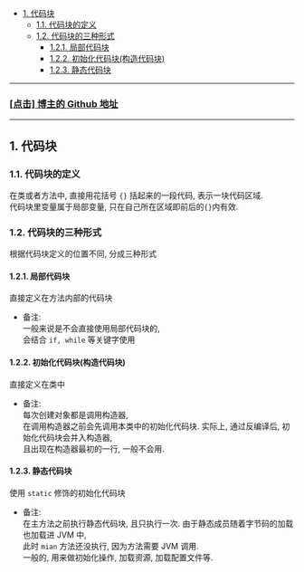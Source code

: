 <!-- TOC -->

- [1. 代码块](#1-代码块)
  - [1.1. 代码块的定义](#11-代码块的定义)
  - [1.2. 代码块的三种形式](#12-代码块的三种形式)
    - [1.2.1. 局部代码块](#121-局部代码块)
    - [1.2.2. 初始化代码块(构造代码块)](#122-初始化代码块构造代码块)
    - [1.2.3. 静态代码块](#123-静态代码块)

<!-- /TOC -->

****
<a href='https://github.com/leon9dragon'><h3>[点击] 博主的 Github 地址</h3></a>
****

## 1. 代码块

### 1.1. 代码块的定义
在类或者方法中, 直接用花括号 `{}` 括起来的一段代码, 表示一块代码区域.  
代码块里变量属于局部变量, 只在自己所在区域即前后的`{}`内有效.  

### 1.2. 代码块的三种形式
根据代码块定义的位置不同, 分成三种形式

#### 1.2.1. 局部代码块   
  直接定义在方法内部的代码块  
  - 备注:  
    一般来说是不会直接使用局部代码块的,   
    会结合 `if, while` 等关键字使用

#### 1.2.2. 初始化代码块(构造代码块)  
  直接定义在类中
  - 备注:  
    每次创建对象都是调用构造器,   
    在调用构造器之前会先调用本类中的初始化代码块.
    实际上, 通过反编译后, 初始化代码块会并入构造器,  
    且出现在构造器最初的一行, 一般不会用.

#### 1.2.3. 静态代码块  
  使用 `static` 修饰的初始化代码块
  - 备注:  
    在主方法之前执行静态代码块, 且只执行一次.
    由于静态成员随着字节码的加载也加载进 JVM 中,  
    此时 `mian` 方法还没执行, 因为方法需要 JVM 调用.  
    一般的, 用来做初始化操作, 加载资源, 加载配置文件等.